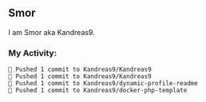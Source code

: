 ## Smor

I am Smor aka Kandreas9.

### My Activity:

```
🚀 Pushed 1 commit to Kandreas9/Kandreas9
🚀 Pushed 1 commit to Kandreas9/Kandreas9
🚀 Pushed 1 commit to Kandreas9/dynamic-profile-readme
🚀 Pushed 1 commit to Kandreas9/docker-php-template
```
